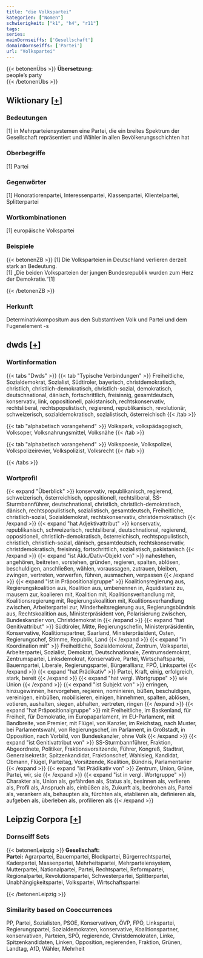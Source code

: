 ```yaml
---
title: "die Volkspartei"
kategorien: ["Nomen"]
schwierigkeit: ["k1", "h4", "r11"]
tags:
series:
mainDornseiffs: ['Gesellschaft']
domainDornseiffs: ['Partei']
url: "Volkspartei"
---
```


{{< betonenÜbs >}}
**Übersetzung:**  
people’s  party  
{{< /betonenÜbs >}}

## Wiktionary [[+](https://de.wiktionary.org/wiki/Volkspartei)]

### Bedeutungen
[1] in Mehrparteiensystemen eine Partei, die ein breites Spektrum der Gesellschaft repräsentiert und Wähler in allen Bevölkerungsschichten hat  

### Oberbegriffe
[1] Partei  

### Gegenwörter
[1] Honoratiorenpartei, Interessenpartei, Klassenpartei, Klientelpartei, Splitterpartei  

### Wortkombinationen
[1] europäische Volkspartei  

### Beispiele
{{< betonenZB >}}
[1] Die Volksparteien in Deutschland verlieren derzeit stark an Bedeutung.  
[1] „Die beiden Volksparteien der jungen Bundesrepublik wurden zum Herz der Demokratie.“[1]  

{{< /betonenZB >}}
### Herkunft
Determinativkompositum aus den Substantiven Volk und Partei und dem Fugenelement -s  



## dwds [[+](https://www.dwds.de/wb/Volkspartei)]

### Wortinformation
{{< tabs "Dwds" >}}
{{< tab "Typische Verbindungen" >}}
Freiheitliche, Sozialdemokrat, Sozialist, Südtiroler, bayerisch, christdemokratisch, christlich, christlich-demokratisch, christlich-sozial, demokratisch, deutschnational, dänisch, fortschrittlich, freisinnig, gesamtdeutsch, konservativ, link, oppositionell, pakistanisch, rechtskonservativ, rechtsliberal, rechtspopulistisch, regierend, republikanisch, revolutionär, schweizerisch, sozialdemokratisch, sozialistisch, österreichisch
{{< /tab >}}

{{< tab "alphabetisch vorangehend" >}}
Volkspark, volkspädagogisch, Volksoper, Volksnahrungsmittel, Volksnähe
{{< /tab >}}

{{< tab "alphabetisch vorangehend" >}}
Volkspoesie, Volkspolizei, Volkspolizeirevier, Volkspolizist, Volksrecht
{{< /tab >}}

{{< /tabs >}}

### Wortprofil
{{< expand "Überblick" >}} konservativ, republikanisch, regierend, schweizerisch, österreichisch, oppositionell, rechtsliberal, SS-Sturmbannführer, deutschnational, christlich, christlich-demokratisch, dänisch, rechtspopulistisch, sozialistisch, gesamtdeutsch, Freiheitliche, christlich-sozial, Sozialdemokrat, rechtskonservativ, christdemokratisch {{< /expand >}}
{{< expand "hat Adjektivattribut" >}} konservativ, republikanisch, schweizerisch, rechtsliberal, deutschnational, regierend, oppositionell, christlich-demokratisch, österreichisch, rechtspopulistisch, christlich, christlich-sozial, dänisch, gesamtdeutsch, rechtskonservativ, christdemokratisch, freisinnig, fortschrittlich, sozialistisch, pakistanisch {{< /expand >}}
{{< expand "ist Akk./Dativ-Objekt von" >}} nahestehen, angehören, beitreten, vorstehen, gründen, regieren, spalten, ablösen, beschuldigen, anschließen, wählen, voraussagen, zutrauen, bleiben, zwingen, vertreten, vorwerfen, führen, ausmachen, verpassen {{< /expand >}}
{{< expand "ist in Präpositionalgruppe" >}} Koalitionsregierung aus, Regierungskoalition aus, Koalition aus, umbenennen in, Äquidistanz zu, mausern zur, koalieren mit, Koalition mit, Koalitionsverhandlung mit, Koalitionsregierung mit, Regierungskoalition mit, Koalitionsverhandlung zwischen, Arbeiterpartei zur, Minderheitsregierung aus, Regierungsbündnis aus, Rechtskoalition aus, Ministerpräsident von, Polarisierung zwischen, Bundeskanzler von, Christdemokrat in {{< /expand >}}
{{< expand "hat Genitivattribut" >}} Südtiroler, Mitte, Regierungschefin, Ministerpräsidentin, Konservative, Koalitionspartner, Saarland, Ministerpräsident, Osten, Regierungschef, Stimme, Republik, Land {{< /expand >}}
{{< expand "in Koordination mit" >}} Freiheitliche, Sozialdemokrat, Zentrum, Volkspartei, Arbeiterpartei, Sozialist, Demokrat, Deutschnationale, Zentrumsdemokrat, Zentrumspartei, Linksdemokrat, Konservative, Partei, Wirtschaftspartei, Bauernpartei, Liberale, Regierungspartei, Bürgerallianz, FPÖ, Linkspartei {{< /expand >}}
{{< expand "hat Prädikativ" >}} Partei, Kraft, einig, erfolgreich, stark, bereit {{< /expand >}}
{{< expand "hat vergl. Wortgruppe" >}} wie Union {{< /expand >}}
{{< expand "ist Subjekt von" >}} erringen, hinzugewinnen, hervorgehen, regieren, nominieren, büßen, beschuldigen, vereinigen, einbüßen, mobilisieren, einigen, hinnehmen, spalten, ablösen, votieren, aushalten, siegen, abhalten, vertreten, ringen {{< /expand >}}
{{< expand "hat Präpositionalgruppe" >}} mit Freiheitliche, im Baskenland, für Freiheit, für Demokratie, im Europaparlament, im EU-Parlament, mit Bandbreite, von Premier, mit Flügel, von Kanzler, im Reichstag, nach Muster, bei Parlamentswahl, von Regierungschef, im Parlament, in Großstadt, in Opposition, nach Vorbild, von Bundeskanzler, ohne Volk {{< /expand >}}
{{< expand "ist Genitivattribut von" >}} SS-Sturmbannführer, Fraktion, Abgeordnete, Politiker, Fraktionsvorsitzende, Führer, Kongreß, Stadtrat, Generalsekretär, Spitzenkandidat, Fraktionschef, Wahlsieg, Kandidat, Obmann, Flügel, Parteitag, Vorsitzende, Koalition, Bündnis, Parlamentarier {{< /expand >}}
{{< expand "ist Prädikativ von" >}} Zentrum, Union, Grüne, Partei, wir, sie {{< /expand >}}
{{< expand "ist in vergl. Wortgruppe" >}} Charakter als, Union als, gefährden als, Status als, besinnen als, verlieren als, Profil als, Anspruch als, einbüßen als, Zukunft als, bedrohen als, Partei als, verankern als, behaupten als, fürchten als, etablieren als, definieren als, aufgeben als, überleben als, profilieren als {{< /expand >}}

## Leipzig Corpora [[+](https://corpora.uni-leipzig.de/en/res?word=Volkspartei&corpusId=deu_newscrawl-public_2018)]

### Dornseiff Sets
{{< betonenLeipzig >}}
**Gesellschaft:**  
**Partei:** Agrarpartei, Bauernpartei, Blockpartei, Bürgerrechtspartei, Kaderpartei, Massenpartei, Mehrheitspartei, Mehrparteiensystem, Mutterpartei, Nationalpartei, Partei, Rechtspartei, Reformpartei, Regionalpartei, Revolutionspartei, Schwesterpartei, Splitterpartei, Unabhängigkeitspartei, Volkspartei, Wirtschaftspartei  

{{< /betonenLeipzig >}}

### Similarity based on Cooccurrences
PP, Partei, Sozialisten, PSOE, Konservativen, ÖVP, FPÖ, Linkspartei, Regierungspartei, Sozialdemokraten, konservative, Koalitionspartner, konservativen, Parteien, SPÖ, regierende, Christdemokraten, Linke, Spitzenkandidaten, Linken, Opposition, regierenden, Fraktion, Grünen, Landtag, AfD, Wähler, Mehrheit

